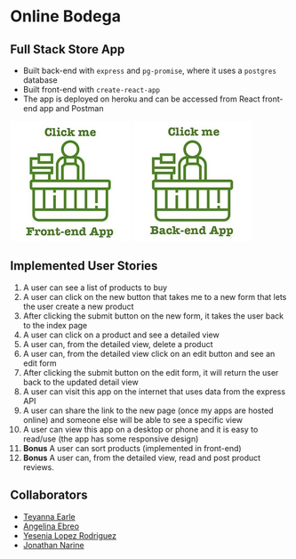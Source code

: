 # Online Bodega
## Full Stack Store App

- Built back-end with `express` and `pg-promise`, where it uses a `postgres` database
- Built front-end with `create-react-app` 
- The app is deployed on heroku and can be accessed from React front-end app and Postman


[![Front-end App](./assets/frontend.jpeg)](https://online-bodega.netlify.app) [![Front-end App](./assets/backend.jpeg)](https://online-bodega.herokuapp.com)

## Implemented User Stories

1. A user can see a list of products to buy
1. A user can click on the new button that takes me to a new form that lets the user create a new product
1. After clicking the submit button on the new form, it takes the user back to the index page
1. A user can click on a product and see a detailed view
1. A user can, from the detailed view, delete a product
1. A user can, from the detailed view click on an edit button and see an edit form
1. After clicking the submit button on the edit form, it will return the user back to the updated detail view
1. A user can visit this app on the internet that uses data from the express API
1. A user can share the link to the new page (once my apps are hosted online) and someone else will be able to see a specific view
1. A user can view this app on a desktop or phone and it is easy to read/use (the app has some responsive design)
1. **Bonus** A user can sort products (implemented in front-end)
1. **Bonus** A user can, from the detailed view, read and post product reviews. 






## Collaborators
- [Teyanna Earle](https://github.com/teyannaearle)
- [Angelina Ebreo](https://github.com/angelinaebreo)
- [Yesenia Lopez Rodriguez](https://github.com/ylopez25)
- [Jonathan Narine](https://github.com/jonnicwolf)